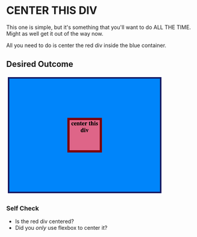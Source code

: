 # CENTER THIS DIV

This one is simple, but it's something that you'll want to do ALL THE TIME.  Might as well get it out of the way now.

All you need to do is center the red div inside the blue container.

## Desired Outcome

![outcome](./desired-outcome.png)

### Self Check

- Is the red div centered?
- Did you _only_ use flexbox to center it?
